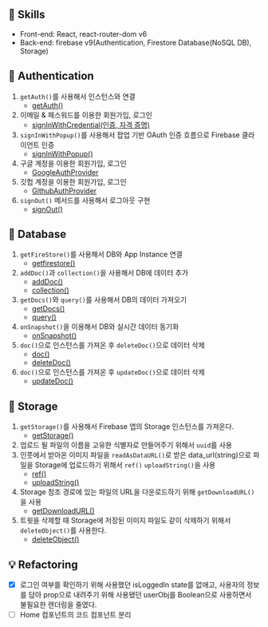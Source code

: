 ## 📌 Skills
- Front-end: React, react-router-dom v6
- Back-end: firebase v9(Authentication, Firestore Database(NoSQL DB), Storage)

## 📌 Authentication
1. `getAuth()`를 사용해서 인스턴스와 연결
   - [getAuth()](https://firebase.google.com/docs/reference/js/auth.md#getauth)
2. 이메일 & 패스워드를 이용한 회원가입, 로그인
   - [signInWithCredential(인증, 자격 증명)](https://firebase.google.com/docs/reference/js/auth.md#signinwithemailandpassword) 
3. `signInWithPopup()`를 사용해서 팝업 기반 OAuth 인증 흐름으로 Firebase 클라이언트 인증
   - [signInWithPopup()](https://firebase.google.com/docs/reference/js/auth.md?authuser=0#signinwithpopup)
4. 구글 계정을 이용한 회원가입, 로그인
   - [GoogleAuthProvider](https://firebase.google.com/docs/auth/web/google-signin)
5. 깃헙 계정을 이용한 회원가입, 로그인
   - [GithubAuthProvider](https://firebase.google.com/docs/auth/web/github-auth)
6. `signOut()` 메서드를 사용해서 로그아웃 구현
   - [signOut()](https://firebase.google.com/docs/reference/js/auth.md#signout)

## 📌 Database
1. `getFireStore()`를 사용해서 DB와 App Instance 연결
   - [getfirestore()](https://firebase.google.com/docs/reference/js/firestore_.md#getfirestore)
2. `addDoc()`과 `collection()`을 사용해서 DB에 데이터 추가
   - [addDoc()](https://firebase.google.com/docs/reference/js/firestore_.md#adddoc)
   - [collection()](https://firebase.google.com/docs/reference/js/firestore_.md#collection)
3. `getDocs()`와 `query()`를 사용해서 DB의 데이터 가져오기
   - [getDocs()](https://firebase.google.com/docs/reference/js/firestore_.md#getdocs)
   - [query()](https://firebase.google.com/docs/reference/js/firestore_.query)
4. `onSnapshot()`을 이용해서 DB와 실시간 데이터 동기화
   - [onSnapshot()](https://firebase.google.com/docs/reference/js/firestore_.md?authuser=0#onsnapshot)
5. `doc()`으로 인스턴스를 가져온 후 `deleteDoc()`으로 데이터 삭제
   - [doc()](https://firebase.google.com/docs/reference/js/firestore_.md?authuser=0#doc)
   - [deleteDoc()](https://firebase.google.com/docs/reference/js/firestore_.md?authuser=0#deletedoc)
6. `doc()`으로 인스턴스를 가져온 후 `updateDoc()`으로 데이터 삭제
   - [updateDoc()](https://firebase.google.com/docs/reference/js/firestore_.md?authuser=0#updatedoc)

## 📌 Storage
1. `getStorage()`를 사용해서 Firebase 앱의 Storage 인스턴스를 가져온다.
   - [getStorage()](https://firebase.google.com/docs/reference/js/storage.md#getstorage)
2. 업로드 될 파일의 이름을 고유한 식별자로 만들어주기 위해서 `uuid`를 사용
3. 인풋에서 받아온 이미지 파일을 `readAsDataURL()`로 받은 data_url(string)으로 파일을 Storage에 업로드하기 위해서 `ref()` `uploadString()`을 사용
   - [ref()](https://firebase.google.com/docs/reference/js/storage.md?hl=en#ref)
   - [uploadString()](https://firebase.google.com/docs/reference/js/storage.md?hl=en#uploadstring)
4. Storage 참조 경로에 있는 파일의 URL을 다운로드하기 위해 `getDownloadURL()`을 사용
   - [getDownloadURL()](https://firebase.google.com/docs/reference/js/storage.md?hl=en#getdownloadurl)
5. 트윗을 삭제할 때 Storage에 저장된 이미지 파일도 같이 삭제하기 위해서 `deleteObject()`를 사용한다.
   - [deleteObject()](https://firebase.google.com/docs/reference/js/storage.md?hl=en#deleteobject)


## 💡 Refactoring
- [x] 로그인 여부를 확인하기 위해 사용했던 isLoggedIn state를 없애고, 사용자의 정보를 담아 prop으로 내려주기 위해 사용됐던 userObj를 Boolean으로 사용하면서 불필요한 렌더링을 줄였다.
- [ ] Home 컴포넌트의 코드 컴포넌트 분리